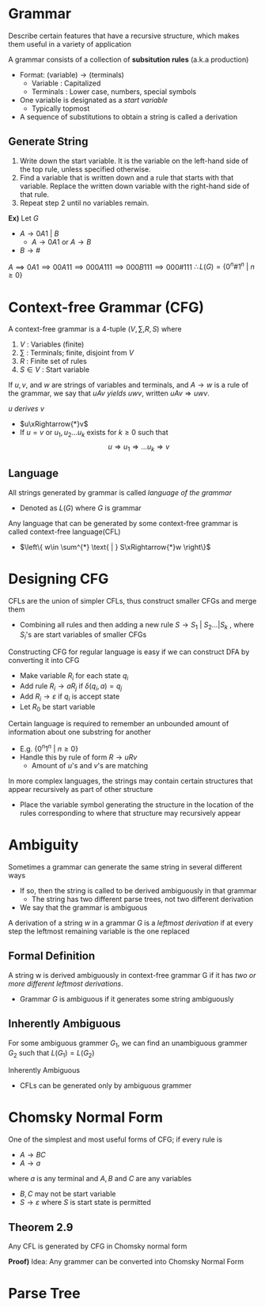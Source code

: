 # Grammar
Describe certain features that have a recursive structure, which makes them useful in a variety of application

A grammar consists of a collection of **subsitution rules** (a.k.a production)
- Format: $\text{(variable)}\to\text{(terminals)}$
	- Variable : Capitalized
	- Terminals : Lower case, numbers, special symbols
- One variable is designated as a *start variable*
	- Typically topmost
- A sequence of substitutions to obtain a string is called a derivation
## Generate String
1. Write down the start variable. It is the variable on the left-hand side of the top rule, unless specified otherwise. 
2. Find a variable that is written down and a rule that starts with that variable. Replace the written down variable with the right-hand side of that rule. 
3. Repeat step 2 until no variables remain.

**Ex)**
Let $G$
- $A\to 0A 1\text{ | }B$
	- $A\to0A1$ or $A\to B$
- $B\to\#$

$A\implies 0A 1\implies 00A 11\implies 000A 111\implies 000B 111 \implies 000\# 111$
$\therefore L(G)=\{ 0^{n}\# 1^{n}\text{ | }n\geq 0\}$

# Context-free Grammar (CFG)
A context-free grammar is a 4-tuple $\left( V,\sum,R,S \right)$ where
1. $V$ : Variables (finite)
2. $\sum$ : Terminals; finite, disjoint from $V$
3. $R$ : Finite set of rules
4. $S\in V$ : Start variable

If $u, v$, and $w$ are strings of variables and terminals, and $A → w$ is a rule of the grammar, we say that $uAv$ *yields* $uwv$, written $uAv \Rightarrow uwv$. 

$u$ *derives* $v$
- $u\xRightarrow{*}v$
- If $u=v$ or $u_{1},u_{2}\dots u_{k}$ exists for $k\geq 0$ such that $$u\Rightarrow u_{1}\Rightarrow\dots u_{k}\Rightarrow v$$
## Language
All strings generated by grammar is called *language of the grammar*
- Denoted as $L(G)$ where $G$ is grammar

Any language that can be generated by some context-free grammar is called context-free language(CFL)
- $\left\{  w\in \sum^{*} \text{ | } S\xRightarrow{*}w  \right\}$

# Designing CFG
CFLs are the union of simpler CFLs, thus construct smaller CFGs and merge them
- Combining all rules and then adding a new rule $S\to S_{1}\text{ | }S_{2} \dots | S_{k}$ , where $S_{i}$'s are start variables of smaller CFGs

Constructing CFG for regular language is easy if we can construct DFA by converting it into CFG
- Make variable $R_{i}$ for each state $q_{i}$
- Add rule $R_{i}\to aR_{j}$ if $\delta(q_{i}, a)=q_{j}$
- Add $R_{i}\to\varepsilon$ if $q_{i}$ is accept state
- Let $R_{0}$ be start variable

Certain language is required to remember an unbounded amount of information about one substring for another
- E.g. $\{ 0^{n}1^{n}\text{ | }n\geq 0 \}$
- Handle this by rule of form $R\to uRv$
	- Amount of $u$'s and $v$'s are matching

In more complex languages, the strings may contain certain structures that appear recursively as part of other structure
- Place the variable symbol generating the structure in the location of the rules corresponding to where that structure may recursively appear

# Ambiguity
Sometimes a grammar can generate the same string in several different ways
- If so, then the string is called to be derived ambiguously in that grammar
	- The string has two different parse trees, not two different derivation
- We say that the grammar is ambiguous

A derivation of a string $w$ in a grammar $G$ is a *leftmost derivation* if at every step the leftmost remaining variable is the one replaced

## Formal Definition
A string w is derived ambiguously in context-free grammar G if it has *two or more different leftmost derivations*. 
- Grammar *G* is ambiguous if it generates some string ambiguously

## Inherently Ambiguous
For some ambiguous grammer $G_{1}$, we can find an unambiguous grammer $G_{2}$ such that $L(G_{1})=L(G_{2})$

Inherently Ambiguous
- CFLs can be generated only by ambiguous grammer

# Chomsky Normal Form
One of the simplest and most useful forms of CFG; if every rule is 
- $A\to BC$
- $A\to a$

where $a$ is any terminal and $A,B$ and $C$ are any variables
- $B,C$ may not be start variable
- $S\to\varepsilon$ where $S$ is start state is permitted

## Theorem 2.9
Any CFL is generated by CFG in Chomsky normal form

**Proof)**
Idea: Any grammer can be converted into Chomsky Normal Form



# Parse Tree
